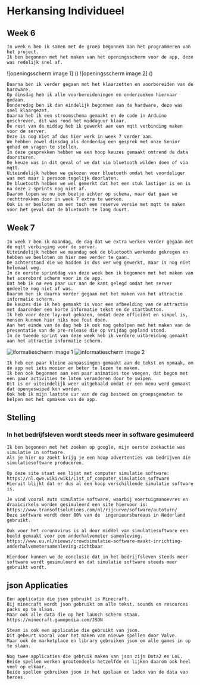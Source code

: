 # Herkansing Individueel

## Week 6
    In week 6 ben ik samen met de groep begonnen aan het programmeren van het project. 
    Ik ben begonnen met het maken van het openingsscherm voor de app, deze was redelijk snel af.
    
![openingsscherm image 1] ()
![openingsscherm image 2] ()

    Daarna ben ik verder gegaan met het klaarzetten en voorbereiden van de hardware.
    Op dinsdag heb ik alle voorbereideningen en onderzoeken hiernaar gedaan.
    Donderedag ben ik dan eindelijk begonnen aan de hardware, deze was snel klaargezet.
    Daarna heb ik een stroomschema gemaakt en de code in Arduino geschreven, dit was rond het middaguur klaar.
    De rest van de middag heb ik gewerkt aan een mqtt verbinding maken voor de server.
    Deze is nog niet af dus hier werk in week 7 verder aan.
    We hebben zowel dinsdag als donderdag een gesprek met onze Senior gehad om vragen te stellen.
    In deze gesprekken hebben we een hoop keuzes gemaakt omtrend de data doorsturen.
    De keuze was in dit geval of we dat via bluetooth wilden doen of via mqtt.
    Uiteindelijk hebben we gekozen voor bluetooth omdat het voordeliger was met maar 1 persoon tegelijk doorlaten.
    De bluetooth hebben we wel gemerkt dat het een stuk lastiger is en is na deze 2 sprints nog niet af.
    Daarom lopen we nu een beetje achter op schema, maar dat gaan we rechttrekken door in week 7 extra te werken.
    Ook is er besloten om een toch een reserve versie met mqtt te maken voor het geval dat de bluetooth te lang duurt.
    
## Week 7
    In week 7 ben ik maandag, de dag dat we extra werken verder gegaan met de mqtt verbinging voor de server.
    Uiteindelijk hebben we maandag ook de bluetooth werkende gekregen en hebben we besloten om hier mee verder te gaan.
    De achterstand die we hadden is dus ver weg gewerkt, maar is nog niet helemaal weg.
    In de eerste sprintdag van deze week ben ik begonnen met het maken van het scorebord scherm voor in de app.
    Dat heb ik na een paar uur aan de kant gelegd omdat het server gedeelte nog niet af was.
    Daarom ben ik daarna verder gegaan met het maken van het attractie informatie scherm.
    De keuzes die ik heb gemaakt is voor een afbeelding van de attractie met daaronder een korte informatie tekst en de startbutton.
    Ik heb voor deze lay-out gekozen, omdat deze efficiënt en simpel is, mensen kunnen hier niks mee fout doen.
    Aan het einde van de dag heb ik ook nog geholpen met het maken van de presentatie van de pre-release die op vrijdag gepland stond.
    In de tweede sprint van deze week heb ik verdere uitbreiding gemaakt aan het attractie informatie scherm.
    
![iformatiescherm image 1]()
![informatiescherm image 2]()

    Ik heb een paar kleine aanpassingen gemaakt aan de tekst en opmaak, om de app net iets mooier en beter te lezen te maken.
    Ik ben ook begonnen aan een paar animaties toe voegen, dat begon met een paar activities te laten veranderen door te swipen.
    Dit is er uiteindelijk weer uitgehaald omdat er een menu werd gemaakt dat opengeswiped kon worden.
    Ook heb ik mijn laatste uur van de dag besteed om groepsgenoten te helpen met het opmaken van de app.
    
## Stelling
### In het bedrijfsleven wordt steeds meer in software gesimuleerd
    Ik ben begonnen met het zoeken op google, mijn eerste zoekactie was simulatie in software.
    Als je hier op zoekt krijg je een hoop advertenties van bedrijven die simulatiesoftware produceren.
    
    Op deze site staat een lijst met computer simulatie software:
    https://nl.qwe.wiki/wiki/List_of_computer_simulation_software
    Hieruit blijkt dat er dus al een hoop verschillende simulatie software is.
    
    Je vind vooral auto simulatie software, waarbij voertuigmanoevres en draaicirkels worden gesimuleerd een site hiervoor is:
    https://www.transoftsolutions.com/nl/rijcurve/software/autoturn/
    Deze software wordt door 80% van de  ingenieursbureaus in Nederland gebruikt.
    
    Ook voor het coronavirus is al door middel van simulatiesoftware een beeld gemaakt voor een anderhalvemeter samenleving. 
    https://www.uu.nl/nieuws/crowdsimulatie-software-maakt-inrichting-anderhalvemetersamenleving-zichtbaar
    
    Hierdoor kunnen we de conclusie dat in het bedrijfsleven steeds meer software wordt gesimuleerd en dat simulatie software steeds meer gebruikt wordt.
    
## json Applicaties    
    Een applicatie die json gebruikt is Minecraft.
    Bij minecraft wordt json gebruikt om alle tekst, sounds en resources packs op te slaan.
    Maar ook alle data die op het launch scherm staan.
    https://minecraft.gamepedia.com/JSON

    Steam is ook een applicatie die gebruikt van json.
    Dit gebeurt vooral voor het maken van nieuwe spellen door Valve.
    Maar ook de marketplace en library gebruiken json om alle games in op te slaan.

    Nog twee applicaties die gebruik maken van json zijn Dota2 en LoL.
    Beide spellen werken grootendeels hetzelfde en lijken daarom ook heel veel op elkaar.
    Beide spellen gebruiken json in het opslaan en laden van de data van heroes.
